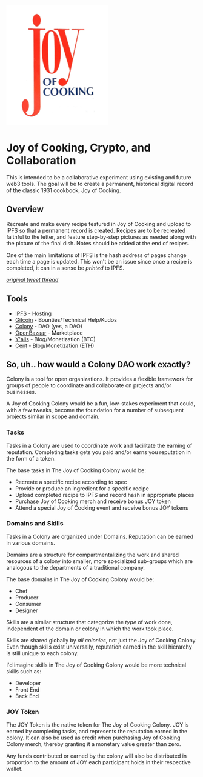 ![Joy of Cooking Cover](./images/joyOfCookingCover.png)


# Joy of Cooking, Crypto, and Collaboration
This is intended to be a collaborative experiment using existing and future web3 tools. The goal will be to create a permanent, historical digital record of the classic 1931 cookbook, Joy of Cooking.

## Overview
Recreate and make every recipe featured in Joy of Cooking and upload to IPFS so that a permanent record is created. Recipes are to be recreated faithful to the letter, and feature step-by-step pictures as needed along with the picture of the final dish. Notes should be added at the end of recipes.

One of the main limitations of IPFS is the hash address of pages change each time a page is updated. This won't be an issue since once a recipe is completed, it can in a sense be _printed_ to IPFS.

[_original tweet thread_](https://twitter.com/heychase_/status/1122515244616646657)

## Tools
- [IPFS](https://ipfs.io/) - Hosting
- [Gitcoin](https://gitcoin.co) - Bounties/Technical Help/Kudos
- [Colony](https://colony.io) - DAO (yes, a DAO)
- [OpenBazaar](https://openbazaar.org) - Marketplace
- [Y'alls](https://yalls.org/) - Blog/Monetization (BTC)
- [Cent](https://beta.cent.co/) - Blog/Monetization (ETH)

## So, uh.. how would a Colony DAO work exactly?
Colony is a tool for open organizations. It provides a flexible framework for groups of people to coordinate and collaborate on projects and/or businesses.

A Joy of Cooking Colony would be a fun, low-stakes experiment that could, with a few tweaks, become the foundation for a number of subsequent projects similar in scope and domain.


### Tasks
Tasks in a Colony are used to coordinate work and facilitate the earning of reputation. Completing tasks gets you paid and/or earns you reputation in the form of a token.

The base tasks in The Joy of Cooking Colony would be:
- Recreate a specific recipe according to spec
- Provide or produce an ingredient for a specific recipe
- Upload completed recipe to IPFS and record hash in appropriate places
- Purchase Joy of Cooking merch and receive bonus JOY token
- Attend a special Joy of Cooking event and receive bonus JOY tokens

### Domains and Skills
Tasks in a Colony are organized under Domains. Reputation can be earned in various domains.

Domains are a structure for compartmentalizing the work and shared resources of a colony into smaller, more specialized sub-groups which are analogous to the departments of a traditional company.

The base domains in The Joy of Cooking Colony would be:
- Chef
- Producer
- Consumer
- Designer

Skills are a similar structure that categorize the _type_ of work done, independent of the domain or colony in which the work took place.

Skills are shared globally by _all colonies_, not just the Joy of Cooking Colony. Even though skills exist universally, reputation earned in the skill hierarchy is still unique to each colony.

I'd imagine skills in The Joy of Cooking Colony would be more technical skills such as:
- Developer
- Front End
- Back End

### JOY Token
The JOY Token is the native token for The Joy of Cooking Colony. JOY is earned by completing tasks, and represents the reputation earned in the colony. It can also be used as credit when purchasing Joy of Cooking Colony merch, thereby granting it a monetary value greater than zero.

Any funds contributed or earned by the colony will also be distributed in proportion to the amount of JOY each participant holds in their respective wallet.

